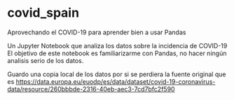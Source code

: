 # covid_spain

Aprovechando el COVID-19 para aprender bien a usar Pandas

Un Jupyter Notebook que analiza los datos sobre la incidencia de COVID-19
El objetivo de este notebook es familiarizarme con Pandas, no hacer ningún
analisis serio de los datos.

Guardo una copia local de los datos por si se perdiera la fuente original
que es https://data.europa.eu/euodp/es/data/dataset/covid-19-coronavirus-data/resource/260bbbde-2316-40eb-aec3-7cd7bfc2f590
